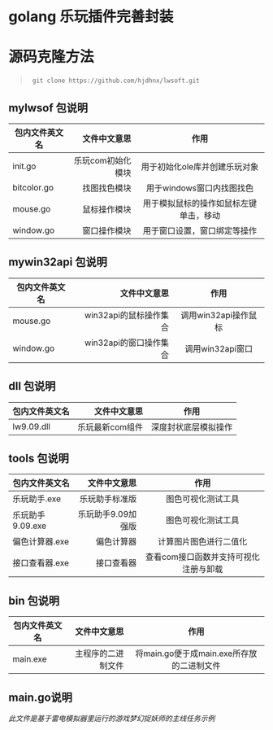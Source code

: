 # golang 乐玩插件完善封装

# 源码克隆方法
>` ` `
git clone https://github.com/hjdhnx/lwsoft.git
` ` `

## mylwsof 包说明
| 包内文件英文名        | 文件中文意思    |  作用  |
| --------    | -----: | :----:  |
| init.go      | 乐玩com初始化模块  |   用于初始化ole库并创建乐玩对象   |
| bitcolor.go      | 找图找色模块  |   用于windows窗口内找图找色   |
| mouse.go        |   鼠标操作模块 |   用于模拟鼠标的操作如鼠标左键单击，移动  |
| window.go        |  窗口操作模块  |   用于窗口设置，窗口绑定等操作  |


## mywin32api 包说明


| 包内文件英文名        | 文件中文意思    |  作用  |
| --------    | -----: | :----:  |
| mouse.go      | win32api的鼠标操作集合  |   调用win32api操作鼠标   |
| window.go      | win32api的窗口操作集合   |   调用win32api窗口   |


## dll 包说明

| 包内文件英文名        | 文件中文意思    |  作用  |
| --------    | -----: | :----:  |
| lw9.09.dll      | 乐玩最新com组件  |   深度封状底层模拟操作   |

## tools 包说明

| 包内文件英文名        | 文件中文意思    |  作用  |
| --------    | -----: | :----:  |
| 乐玩助手.exe      | 乐玩助手标准版  |   图色可视化测试工具   |
| 乐玩助手9.09.exe      | 乐玩助手9.09加强版  |   图色可视化测试工具   |
| 偏色计算器.exe      | 偏色计算器  |   计算图片图色进行二值化   |
| 接口查看器.exe      | 接口查看器  |   查看com接口函数并支持可视化注册与卸载   |


## bin 包说明

| 包内文件英文名        | 文件中文意思    |  作用  |
| --------    | -----: | :----:  |
| main.exe      | 主程序的二进制文件  |   将main.go便于成main.exe所存放的二进制文件   |

## main.go说明

*此文件是基于雷电模拟器里运行的游戏梦幻捉妖师的主线任务示例*